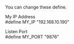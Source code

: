 You can change these define.

My IP Address   
#define MY_IP           "192.168.10.190"

Listen Port   
#define MY_PORT         "9876"
